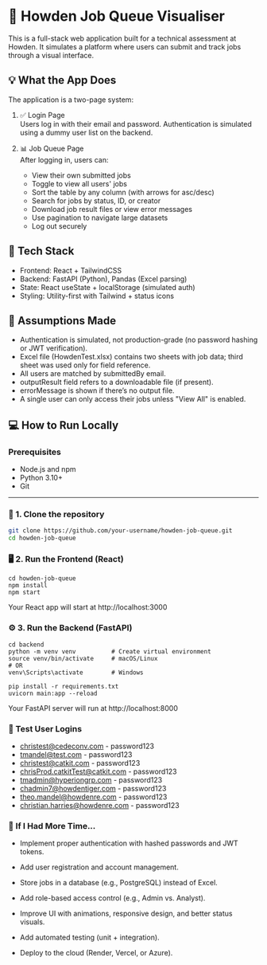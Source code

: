 # 🧾 Howden Job Queue Visualiser

This is a full-stack web application built for a technical assessment at Howden. It simulates a platform where users can submit and track jobs through a visual interface.

## 💡 What the App Does

The application is a two-page system:

1. ✅ Login Page  
   Users log in with their email and password. Authentication is simulated using a dummy user list on the backend.

2. 📊 Job Queue Page  
   After logging in, users can:
   - View their own submitted jobs
   - Toggle to view all users' jobs
   - Sort the table by any column (with arrows for asc/desc)
   - Search for jobs by status, ID, or creator
   - Download job result files or view error messages
   - Use pagination to navigate large datasets
   - Log out securely

## 📁 Tech Stack

- Frontend: React + TailwindCSS
- Backend: FastAPI (Python), Pandas (Excel parsing)
- State: React useState + localStorage (simulated auth)
- Styling: Utility-first with Tailwind + status icons

## 🧠 Assumptions Made

- Authentication is simulated, not production-grade (no password hashing or JWT verification).
- Excel file (HowdenTest.xlsx) contains two sheets with job data; third sheet was used only for field reference.
- All users are matched by submittedBy email.
- outputResult field refers to a downloadable file (if present).
- errorMessage is shown if there’s no output file.
- A single user can only access their jobs unless "View All" is enabled.

## 💻 How to Run Locally

### Prerequisites

- Node.js and npm
- Python 3.10+
- Git

---

### 🚀 1. Clone the repository

```bash
git clone https://github.com/your-username/howden-job-queue.git
cd howden-job-queue
```
### 🖥 2. Run the Frontend (React)

```
cd howden-job-queue
npm install
npm start
```
Your React app will start at http://localhost:3000

### ⚙️ 3. Run the Backend (FastAPI)

```
cd backend
python -m venv venv          # Create virtual environment
source venv/bin/activate     # macOS/Linux
# OR
venv\Scripts\activate        # Windows

pip install -r requirements.txt
uvicorn main:app --reload
```
Your FastAPI server will run at http://localhost:8000

### 🔐 Test User Logins
- christest@cedeconv.com - password123
- tmandel@test.com - password123
- christest@catkit.com - password123
- chrisProd.catkitTest@catkit.com - password123
- tmadmin@hyperiongrp.com - password123
- chadmin7@howdentiger.com - password123
- theo.mandel@howdenre.com - password123
- christian.harries@howdenre.com - password123

### 🧠 If I Had More Time...
- Implement proper authentication with hashed passwords and JWT tokens.

- Add user registration and account management.

- Store jobs in a database (e.g., PostgreSQL) instead of Excel.

- Add role-based access control (e.g., Admin vs. Analyst).

- Improve UI with animations, responsive design, and better status visuals.

- Add automated testing (unit + integration).

- Deploy to the cloud (Render, Vercel, or Azure).
